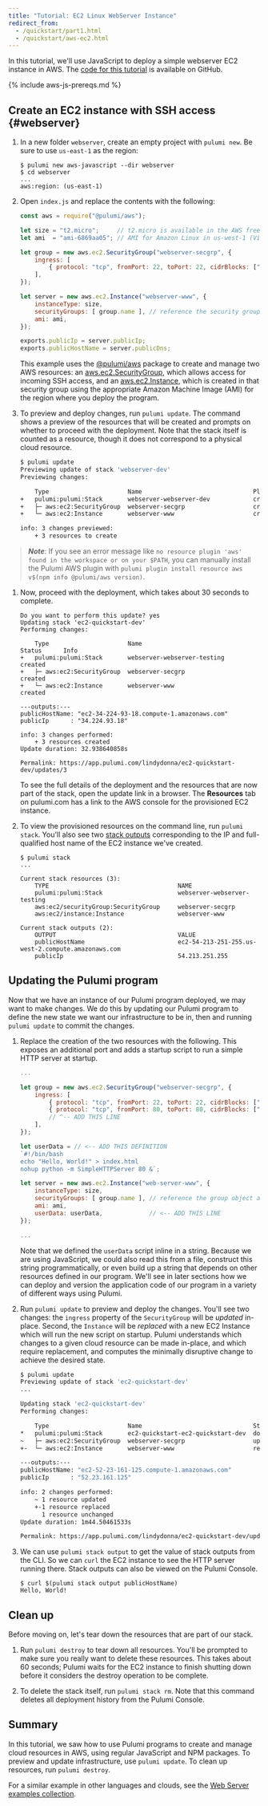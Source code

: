 ```yaml
---
title: "Tutorial: EC2 Linux WebServer Instance"
redirect_from:
  - /quickstart/part1.html
  - /quickstart/aws-ec2.html
---
```


In this tutorial, we'll use JavaScript to deploy a simple webserver EC2 instance in AWS. The [code for this tutorial](https://github.com/pulumi/examples/tree/master/aws-js-webserver) is available on GitHub. 

{% include aws-js-prereqs.md %}

## Create an EC2 instance with SSH access {#webserver}

1.  In a new folder `webserver`, create an empty project with `pulumi new`. Be sure to use `us-east-1` as the region:

    ```
    $ pulumi new aws-javascript --dir webserver
    $ cd webserver
    ...
    aws:region: (us-east-1) 
    ```

1.  Open `index.js` and replace the contents with the following:

    ```javascript
    const aws = require("@pulumi/aws");

    let size = "t2.micro";     // t2.micro is available in the AWS free tier
    let ami  = "ami-6869aa05"; // AMI for Amazon Linux in us-west-1 (Virginia)

    let group = new aws.ec2.SecurityGroup("webserver-secgrp", { 
        ingress: [
            { protocol: "tcp", fromPort: 22, toPort: 22, cidrBlocks: ["0.0.0.0/0"] },
        ],
    });

    let server = new aws.ec2.Instance("webserver-www", {
        instanceType: size,
        securityGroups: [ group.name ], // reference the security group resource above
        ami: ami,
    });

    exports.publicIp = server.publicIp;
    exports.publicHostName = server.publicDns;
    ```

    This example uses the [@pulumi/aws] package to create and manage two AWS resources: an
    [aws.ec2.SecurityGroup][Security Group], which allows access for incoming SSH access, and an
    [aws.ec2.Instance][EC2 Instance], which is created in that security group using the appropriate Amazon
    Machine Image (AMI) for the region where you deploy the program.

1.  To preview and deploy changes, run `pulumi update`. The command shows a preview of the resources that will be created and prompts on whether to proceed with the deployment.  Note that the stack itself is counted as a resource, though it does not correspond to a physical cloud resource.

    ```bash
    $ pulumi update
    Previewing update of stack 'webserver-dev'
    Previewing changes:

        Type                      Name                               Plan       Info
    +   pulumi:pulumi:Stack       webserver-webserver-dev            create     
    +   ├─ aws:ec2:SecurityGroup  webserver-secgrp                   create     
    +   └─ aws:ec2:Instance       webserver-www                      create     
    
    info: 3 changes previewed:
        + 3 resources to create
    ```

> ***Note***: If you see an error message like `no resource plugin 'aws' found in the workspace or on your $PATH`, you
> can manually install the Pulumi AWS plugin with `pulumi plugin install resource aws v$(npm info @pulumi/aws
> version)`.

1.  Now, proceed with the deployment, which takes about 30 seconds to complete. 

    ```
    Do you want to perform this update? yes
    Updating stack 'ec2-quickstart-dev'
    Performing changes:

        Type                      Name                               Status      Info
    +   pulumi:pulumi:Stack       webserver-webserver-testing        created     
    +   ├─ aws:ec2:SecurityGroup  webserver-secgrp                   created     
    +   └─ aws:ec2:Instance       webserver-www                      created     
    
    ---outputs:---
    publicHostName: "ec2-34-224-93-18.compute-1.amazonaws.com"
    publicIp      : "34.224.93.18"

    info: 3 changes performed:
        + 3 resources created
    Update duration: 32.938640858s

    Permalink: https://app.pulumi.com/lindydonna/ec2-quickstart-dev/updates/3
    ```

    To see the full details of the deployment and the resources that are now part of the stack, open the update link in a browser. The **Resources** tab on pulumi.com has a link to the AWS console for the provisioned EC2 instance.

1.  To view the provisioned resources on the command line, run `pulumi stack`. You'll also see two [stack outputs](/reference/stack.html#output) corresponding to the IP and full-qualified host name of the EC2 instance we've created.  

    ```
    $ pulumi stack
    ...

    Current stack resources (3):
        TYPE                                    NAME
        pulumi:pulumi:Stack                     webserver-webserver-testing
        aws:ec2/securityGroup:SecurityGroup     webserver-secgrp
        aws:ec2/instance:Instance               webserver-www

    Current stack outputs (2):
        OUTPUT                                  VALUE
        publicHostName                          ec2-54-213-251-255.us-west-2.compute.amazonaws.com
        publicIp                                54.213.251.255
    ```

## Updating the Pulumi program

Now that we have an instance of our Pulumi program deployed, we may want to make changes. We do this by updating our
Pulumi program to define the new state we want our infrastructure to be in, then and running `pulumi update` to commit the changes.

1.  Replace the creation of the two resources with the following. This exposes an additional port and adds a startup
    script to run a simple HTTP server at startup.

    ```javascript
    ...

    let group = new aws.ec2.SecurityGroup("webserver-secgrp", { 
        ingress: [
            { protocol: "tcp", fromPort: 22, toPort: 22, cidrBlocks: ["0.0.0.0/0"] },
            { protocol: "tcp", fromPort: 80, toPort: 80, cidrBlocks: ["0.0.0.0/0"] }, 
            // ^-- ADD THIS LINE
        ],
    });

    let userData = // <-- ADD THIS DEFINITION
    `#!/bin/bash
    echo "Hello, World!" > index.html
    nohup python -m SimpleHTTPServer 80 &`;

    let server = new aws.ec2.Instance("web-server-www", {
        instanceType: size,
        securityGroups: [ group.name ], // reference the group object above
        ami: ami,
        userData: userData,             // <-- ADD THIS LINE
    });

    ...
    ```

    Note that we defined the `userData` script inline in a string.  Because we are using JavaScript, we could also read
    this from a file, construct this string programmatically, or even build up a string that depends on other resources
    defined in our program.  We'll see in later sections how we can deploy and version the application code of our
    program in a variety of different ways using Pulumi.

1.  Run `pulumi update` to preview and deploy the changes. You'll see two changes: the `ingress` property of the `SecurityGroup` will be _updated_ in-place.  Second, the `Instance` will be _replaced_ with a new EC2 Instance which will run the new script on startup. Pulumi understands which changes to a given cloud resource can be made in-place, and which require replacement, and computes the minimally disruptive change to achieve the desired state.

    ```bash
    $ pulumi update
    Previewing update of stack 'ec2-quickstart-dev'
    ...

    Updating stack 'ec2-quickstart-dev'
    Performing changes:

        Type                      Name                               Status       Info
    *   pulumi:pulumi:Stack       ec2-quickstart-ec2-quickstart-dev  done         
    ~   ├─ aws:ec2:SecurityGroup  webserver-secgrp                   updated      changes: ~ ingress
    +-  └─ aws:ec2:Instance       webserver-www                      replaced     changes: + userData
    
    ---outputs:---
    publicHostName: "ec2-52-23-161-125.compute-1.amazonaws.com"
    publicIp      : "52.23.161.125"

    info: 2 changes performed:
        ~ 1 resource updated
        +-1 resource replaced
          1 resource unchanged
    Update duration: 1m44.50461533s

    Permalink: https://app.pulumi.com/lindydonna/ec2-quickstart-dev/updates/6
    ```

1.  We can use `pulumi stack output` to get the value of stack outputs from the CLI.  So we can `curl` the EC2 instance to see the HTTP server running there. Stack outputs can also be viewed on the Pulumi Console.

    ```
    $ curl $(pulumi stack output publicHostName)
    Hello, World!
    ```

## Clean up

Before moving on, let's tear down the resources that are part of our stack.

1.  Run `pulumi destroy` to tear down all resources.  You'll be prompted to make sure you really want to delete these
   resources. This takes about 60 seconds; Pulumi waits for the EC2 instance to finish shutting down before
   it considers the destroy operation to be complete.

1.  To delete the stack itself, run `pulumi stack rm`. Note that this command deletes all deployment history from the Pulumi Console.

## Summary

In this tutorial, we saw how to use Pulumi programs to create and manage cloud resources in AWS, using regular JavaScript and NPM packages. To preview and update infrastructure, use `pulumi update`. To clean up resources, run `pulumi destroy`.

For a similar example in other languages and clouds, see the [Web Server examples collection](https://github.com/pulumi/examples#web-server).

<!-- Common links -->
[EC2 Instance]: /reference/pkg/nodejs/@pulumi/aws/ec2/index.html#Instance
[Security Group]: /reference/pkg/nodejs/@pulumi/aws/ec2/index.html#SecurityGroup
[@pulumi/aws]: /reference/pkg/nodejs/@pulumi/aws/index.html
<!-- End common links -->
